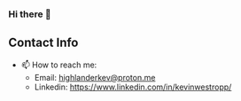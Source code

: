 ### Hi there 👋

## Contact Info
- 📫 How to reach me:
  - Email: highlanderkev@proton.me
  - Linkedin: https://www.linkedin.com/in/kevinwestropp/

<!--
**highlanderkev/highlanderkev** is a ✨ _special_ ✨ repository because its `README.md` (this file) appears on your GitHub profile.

Here are some ideas to get you started:

- 🔭 I’m currently working on ...
- 🌱 I’m currently learning ...
- 👯 I’m looking to collaborate on ...
- 🤔 I’m looking for help with ...
- 💬 Ask me about ...
- 📫 How to reach me: ...
- 😄 Pronouns: ...
- ⚡ Fun fact: ...
-->
